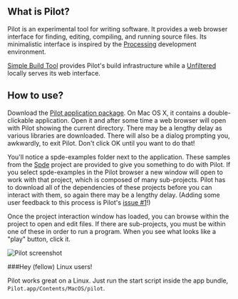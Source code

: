 What is Pilot?
--------------

Pilot is an experimental tool for writing software. It provides a web
browser interface for finding, editing, compiling, and running source
files. Its minimalistic interface is inspired by the [Processing][p5]
development environment.

[Simple Build Tool][sbt] provides Pilot's build infrastructure while
a [Unfiltered][uf] locally serves its web interface.

[sbt]: http://code.google.com/p/simple-build-tool/
[uf]: https://github.com/n8han/Unfiltered
[p5]: http://processing.org/

How to use?
-----------

Download the [Pilot application package][app]. On Mac OS X, it
contains a double-clickable application. Open it and after some time a
web browser will open with Pilot showing the current directory. There
may be a lengthy delay as various libraries are downloaded. There will
also be a dialog prompting you, awkwardly, to exit Pilot. Don't
click OK until you want to do that!

You'll notice a spde-examples folder next to the application. These
samples from the [Spde][spde] project are provided to give you
something to do with Pilot. If you select spde-examples in the Pilot
browser a new window will open to work with that project, which is
composed of many sub-projects. Pilot has to download all of the
dependencies of these projects before you can interact with them, so
again there may be a lengthy delay. (Adding some user feedback to this
process is Pilot's [issue #1][issue]!)

[app]: https://github.com/downloads/n8han/pilot/Pilot-0.1.1.zip
[spde]: http://technically.us/spde/
[issue]: https://github.com/n8han/pilot/issues/issue/1

Once the project interaction window has loaded, you can browse within
the project to open and edit files. If there are sub-projects, you
must be within one of these in order to run a program. When you see
what looks like a "play" button, click it.

![Pilot screenshot](https://github.com/downloads/n8han/pilot/pilot-example.png)

###Hey (fellow) Linux users!

Pilot works great on a Linux. Just run the start script inside the app
bundle, `Pilot.app/Contents/MacOS/pilot`.
